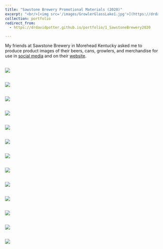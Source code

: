 ```yaml
---
title: "Sawstone Brewery Promotional Materials (2020)"
excerpt: "<br/>[<img src='/images/GrowlerGlassLake1.jpg'>](https://drdavidpotter.github.io/portfolio/A_SawstoneBrewery2020/)"
collection: portfolio
redirect_from: 
  - https://drdavidpotter.github.io/portfolio/1_SawstoneBrewery2020

---
```


My friends at Sawstone Brewery in Morehead Kentucky asked me to produce product images of their beers, cans, growlers, and merchandise for use in [social media](https://www.instagram.com/sawstonebrewingco) and on their [website](https://www.sawstonebrewing.co). 

<br/><img src='/images/GrowlerGlassLake1.jpg'>

<br/><img src='/images/1_Beer.jpg'>

<br/><img src='/images/CamperOnTable.jpg'>

<br/><img src='/images/6_Beer.jpg'>

<br/><img src='/images/Crowler2.jpg'>

<br/><img src='/images/8_Beer.jpg'>

<br/><img src='/images/FlatbillOnBar.jpg'>

<br/><img src='/images/11_Beer.jpg'>

<br/><img src='/images/GrowlerMushrooms1.jpg'>

<br/><img src='/images/Glass1.jpg'>

<br/><img src='/images/Grey.jpg'>

<br/><img src='/images/ValsSaison_Beer.jpg'>

<br/><img src='/images/TruckerNich.jpg'>